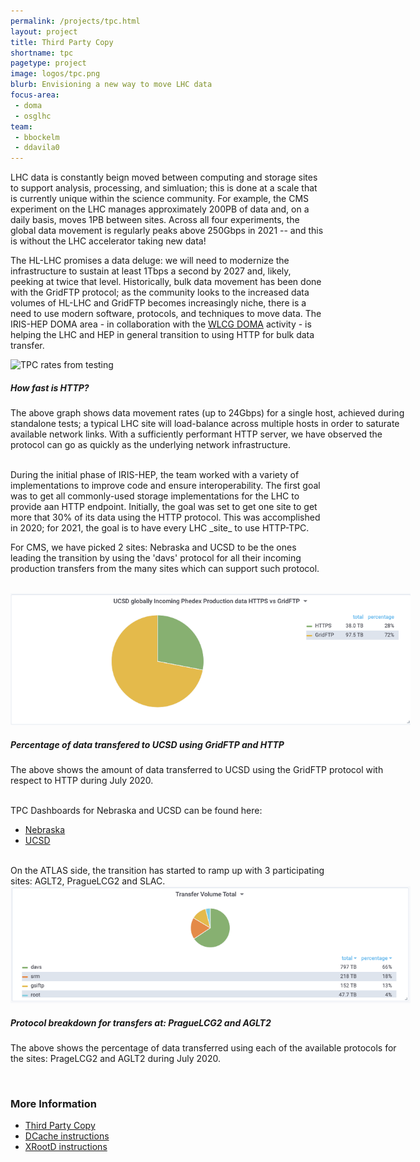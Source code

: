 ```yaml
---
permalink: /projects/tpc.html
layout: project
title: Third Party Copy
shortname: tpc
pagetype: project
image: logos/tpc.png
blurb: Envisioning a new way to move LHC data
focus-area:
 - doma
 - osglhc
team:
 - bbockelm
 - ddavila0
---
```


LHC data is constantly beign moved between computing and storage sites
to support analysis, processing, and simluation; this is done at a scale
that is currently unique within the science community.  For example, the
CMS experiment on the LHC manages approximately 200PB of data and, on a
daily basis, moves 1PB between sites.  Across all four experiments, the global
data movement is regularly peaks above 250Gbps in 2021 -- and this is without
the LHC accelerator taking new data!

The HL-LHC promises a data deluge: we will need to modernize the infrastructure
to sustain at least 1Tbps a second by 2027 and, likely, peeking at twice that
level.
Historically, bulk data movement has been done with the GridFTP protocol; as the community looks
to the increased data volumes of HL-LHC and GridFTP becomes increasingly
niche, there is a need to use modern software, protocols, and techniques
to move data.  The IRIS-HEP DOMA area - in collaboration with the [WLCG DOMA](https://twiki.cern.ch/twiki/bin/view/LCG/ThirdPartyCopy)
activity - is helping the LHC and HEP in general transition to using HTTP for bulk data transfer.



<div class="card" style="width: 40rem; margin: auto">
  <img class="card-img-top" style="object-fit: contain"  src="/assets/images/tpc-over-http.png" alt="TPC rates from testing">
  <div class="card-body">
   <h5 class="card-title">How fast is HTTP?</h5>
   <p class="card-text">The above graph shows data movement rates (up to 24Gbps) for a single host, achieved during
   standalone tests; a typical LHC site will load-balance across multiple hosts in order to saturate
   available network links.  With a sufficiently performant HTTP server, we have
   observed the protocol can go as quickly as the underlying network infrastructure.
   </p>
  </div>
</div>

<br>
During the initial phase of IRIS-HEP, the team worked with a variety of
implementations to improve code and ensure interoperability.  The first goal
was to get all commonly-used storage implementations for the LHC to provide
aan HTTP endpoint.  Initially, the goal was set to get one
site to get more that 30% of its data using the HTTP protocol.  This was
accomplished in 2020; for 2021, the goal is to have every LHC _site_ to use
HTTP-TPC.

For CMS, we have picked 2 sites: Nebraska and UCSD to be the ones leading the transition by
using the 'davs' protocol for all their incoming production transfers from the many sites which
can support such protocol.

<br>
<div class="card" style="width: 40rem; margin: auto">
  <img class="card-img-top" style="object-fit: contain"  src="/assets/images/gftp-vs-http.png" alt="GridFTP vs HTTP">
  <div class="card-body">
   <h5 class="card-title">Percentage of data transfered to UCSD using GridFTP and HTTP</h5>
   <p class="card-text">The above shows the amount of data transferred to UCSD
    using the GridFTP protocol with respect to HTTP during July 2020.
   </p>
  </div>
</div>

<br>
TPC Dashboards for Nebraska and UCSD can be found here:

 * [Nebraska](https://monit-grafana.cern.ch/d/aDc1qQwZk1/tpc-over-xrootd-at-nebraska?orgId=11)
 * [UCSD](https://monit-grafana.cern.ch/d/aDc1qQwZk/tpc-over-xrootd-at-ucsd?orgId=11)

<br>
On the ATLAS side, the transition has started to ramp up with 3 participating sites:
AGLT2, PragueLCG2 and SLAC.

<br>
<div class="card" style="width: 40rem; margin: auto">
  <img class="card-img-top" style="object-fit: contain"  src="/assets/images/tpc-breakdown-atlas.png" alt="Atlas protocol breakdown">
  <div class="card-body">
   <h5 class="card-title">Protocol breakdown for transfers at: PragueLCG2 and AGLT2 </h5>
   <p class="card-text">The above shows the percentage of data transferred using each of the available protocols
    for the sites: PrageLCG2 and AGLT2 during July 2020.
   </p>
  </div>
</div>

<br>
<h3>More Information</h3>

 * [Third Party Copy](https://twiki.cern.ch/twiki/bin/view/LCG/ThirdPartyCopy)
 * [DCache instructions](https://twiki.cern.ch/twiki/bin/view/LCG/DCacheConfig)
 * [XRootD instructions](https://twiki.cern.ch/twiki/bin/view/Main/XRootDoverHTTP)

